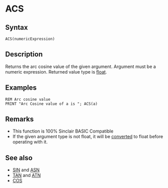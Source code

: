# ACS

## Syntax

```
ACS(numericExpression)
```

## Description

Returns the arc cosine value of the given argument.
Argument must be a numeric expression. Returned value type is [float](../structure/types#float).

## Examples

```
REM Arc cosine value
PRINT "Arc Cosine value of a is "; ACS(a)
```
 
## Remarks

* This function is 100% Sinclair BASIC Compatible
* If the given argument type is not float, it will be [converted](cast) to float before operating with it.

## See also

* [SIN](sin) and [ASN](asn)
* [TAN](tan) and [ATN](atn)
* [COS](cos)

